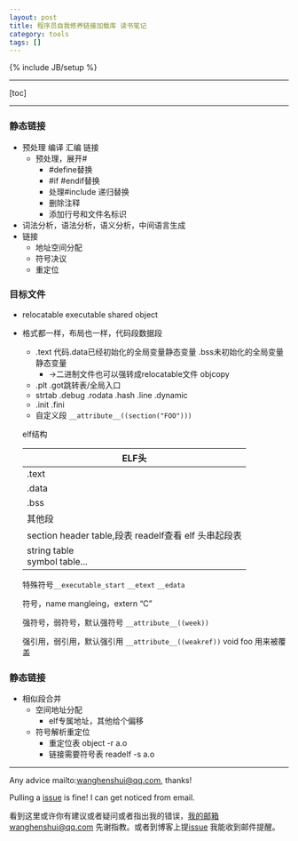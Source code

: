 ```yaml
---
layout: post
title: 程序员自我修养链接加载库 读书笔记
category: tools
tags: []
---
```

{% include JB/setup %}

---



[toc]

---

### 静态链接

- 预处理 编译 汇编 链接
  - 预处理，展开# 
    - #define替换
    - #if #endif替换
    - 处理#include 递归替换
    - 删除注释
    - 添加行号和文件名标识
- 词法分析，语法分析，语义分析，中间语言生成
- 链接
  - 地址空间分配
  - 符号决议
  - 重定位



### 目标文件

- relocatable executable shared object

- 格式都一样，布局也一样，代码段数据段

  - .text  代码.data已经初始化的全局变量静态变量 .bss未初始化的全局变量静态变量
    -  ->二进制文件也可以强转成relocatable文件 objcopy
  - .plt .got跳转表/全局入口
  - strtab .debug .rodata .hash .line .dynamic
  - .init .fini 
  - 自定义段 `__attribute__((section("FOO")))`

  elf结构

  | ELF头                                                |
  | ---------------------------------------------------- |
  | .text                                                |
  | .data                                                |
  | .bss                                                 |
  | 其他段                                               |
  | section header table,段表 readelf查看 elf 头串起段表 |
  | string table <br>symbol table...                     |

  特殊符号`__executable_start` `__etext` `__edata`

  符号，name mangleing，extern “C”

  强符号，弱符号，默认强符号 `__attribute__((week))`

  强引用，弱引用，默认强引用 `__attribute__((weakref))` void foo 用来被覆盖

### 静态链接

- 相似段合并
  - 空间地址分配
    - elf专属地址，其他给个偏移
  - 符号解析重定位
    - 重定位表 object -r a.o
    - 链接需要符号表 readelf -s a.o



---

Any advice mailto:wanghenshui@qq.com, thanks! 

Pulling a [issue](https://github.com/wanghenshui/wanghenshui.github.io/issues/new) is fine! I can get noticed from email.

看到这里或许你有建议或者疑问或者指出我的错误，我的邮箱wanghenshui@qq.com 先谢指教。或者到博客上提[issue](https://github.com/wanghenshui/wanghenshui.github.io/issues/new) 我能收到邮件提醒。